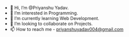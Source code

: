 - 👋 Hi, I’m @Priyanshu Yadav.
- 👀 I’m interested in Programming.
- 🌱 I’m currently learning Web Development.
- 💞️ I’m looking to collaborate on Projects.
- 📫 How to reach me - priyanshuyadav004@gmail.com

<!---
Priyanshuy10/Priyanshuy10 is a ✨ special ✨ repository because its `README.md` (this file) appears on your GitHub profile.
You can click the Preview link to take a look at your changes.
--->
